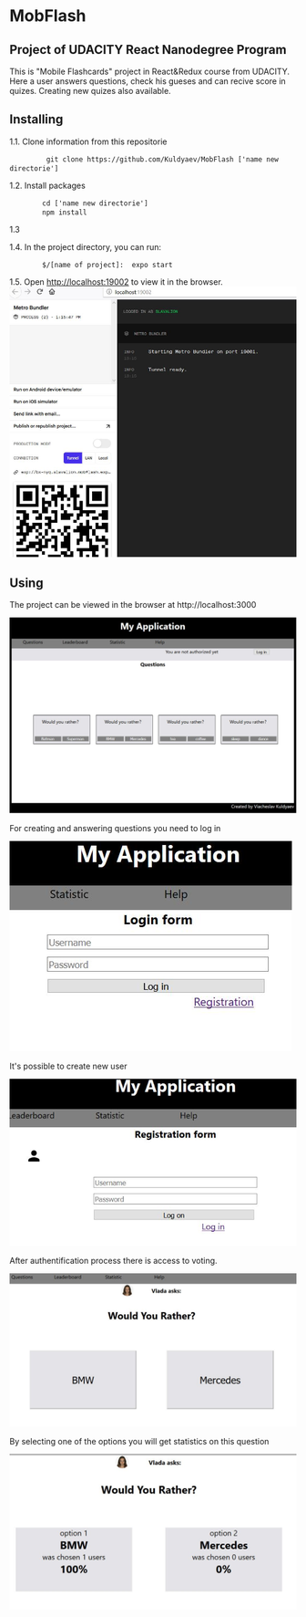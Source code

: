 # MobFlash

## Project of UDACITY React Nanodegree Program

This is "Mobile Flashcards" project in React&Redux  course from UDACITY.
Here a user answers questions, check his gueses and can recive score in quizes.
Creating new quizes also available.

## Installing
1.1. Clone information from this repositorie

             git clone https://github.com/Kuldyaev/MobFlash ['name new directorie']
             
1.2. Install packages

            cd ['name new directorie']
            npm install

1.3  

            
1.4. In the project directory, you can run:

            $/[name of project]:  expo start

1.5. Open [http://localhost:19002](http://localhost:19002) to view it in the browser.
![demo](https://github.com/Kuldyaev/MobFlash/blob/master/src/utils/img/image5.JPG)


 ## Using 

The project can be viewed in the browser at http://localhost:3000

![demo](https://github.com/Kuldyaev/W-Y-R/blob/master/src/icons/1.JPG)

For creating and answering questions you need to log in

![demo](https://github.com/Kuldyaev/W-Y-R/blob/master/src/icons/2.JPG)

It's possible to create new user

![demo](https://github.com/Kuldyaev/W-Y-R/blob/master/src/icons/3.JPG)

After authentification process there is access to voting.  

![demo](https://github.com/Kuldyaev/W-Y-R/blob/master/src/icons/4.JPG)

By selecting one of the options you will get statistics  on this question

![demo](https://github.com/Kuldyaev/W-Y-R/blob/master/src/icons/5.JPG)




